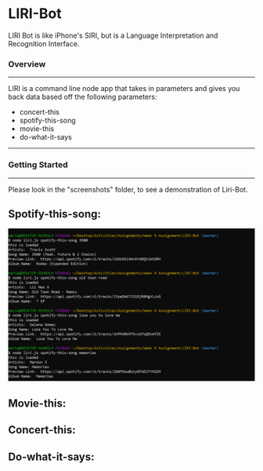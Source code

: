 # LIRI-Bot
LIRI Bot is like iPhone's SIRI, but is a Language Interpretation and Recognition Interface. 


### Overview ###
--------------------------
LIRI is a command line node app that takes in parameters and gives you back data based off the following parameters:

 * concert-this
 * spotify-this-song
 * movie-this
 * do-what-it-says

 -----
 ### Getting Started ###
 ------
 Please look in the "screenshots" folder, to see a demonstration of Liri-Bot.

 ## Spotify-this-song: ##
![Spotify](./screenshots/spotify.PNG)

 ## Movie-this: ##

 ## Concert-this: ##

 ## Do-what-it-says: ##
